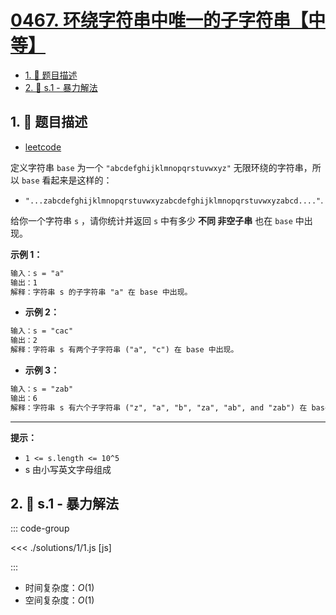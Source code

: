 # [0467. 环绕字符串中唯一的子字符串【中等】](https://github.com/tnotesjs/TNotes.leetcode/tree/main/notes/0467.%20%E7%8E%AF%E7%BB%95%E5%AD%97%E7%AC%A6%E4%B8%B2%E4%B8%AD%E5%94%AF%E4%B8%80%E7%9A%84%E5%AD%90%E5%AD%97%E7%AC%A6%E4%B8%B2%E3%80%90%E4%B8%AD%E7%AD%89%E3%80%91)

<!-- region:toc -->

- [1. 📝 题目描述](#1--题目描述)
- [2. 🎯 s.1 - 暴力解法](#2--s1---暴力解法)

<!-- endregion:toc -->

## 1. 📝 题目描述

- [leetcode](https://leetcode.cn/problems/unique-substrings-in-wraparound-string/)

定义字符串 `base` 为一个 `"abcdefghijklmnopqrstuvwxyz"` 无限环绕的字符串，所以 `base` 看起来是这样的：

- `"...zabcdefghijklmnopqrstuvwxyzabcdefghijklmnopqrstuvwxyzabcd...."`.

给你一个字符串 `s` ，请你统计并返回 `s` 中有多少 **不同 非空子串** 也在 `base` 中出现。

**示例 1：**

```txt
输入：s = "a"
输出：1
解释：字符串 s 的子字符串 "a" 在 base 中出现。
```

- **示例 2：**

```txt
输入：s = "cac"
输出：2
解释：字符串 s 有两个子字符串 ("a", "c") 在 base 中出现。
```

- **示例 3：**

```txt
输入：s = "zab"
输出：6
解释：字符串 s 有六个子字符串 ("z", "a", "b", "za", "ab", and "zab") 在 base 中出现。
```

---

**提示：**

- `1 <= s.length <= 10^5`
- s 由小写英文字母组成

## 2. 🎯 s.1 - 暴力解法

::: code-group

<<< ./solutions/1/1.js [js]

:::

- 时间复杂度：$O(1)$
- 空间复杂度：$O(1)$
